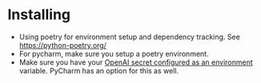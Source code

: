 Installing
=====

* Using poetry for environment setup and dependency tracking.
  See https://python-poetry.org/
* For pycharm, make sure you setup a poetry environment.
* Make sure you have your [OpenAI secret configured as an environment](https://python.langchain.com/docs/get_started/quickstart#environment-setup)
  variable. PyCharm has an option for this as well.

